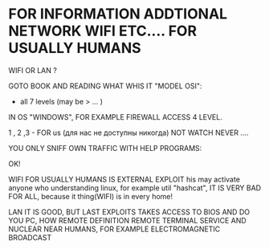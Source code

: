 # FOR INFORMATION ADDTIONAL NETWORK WIFI ETC.... FOR USUALLY HUMANS

WIFI OR LAN ?

GOTO BOOK AND READING WHAT WHIS IT "MODEL OSI":
  - all 7 levels (may be > ... )

IN OS "WINDOWS", FOR EXAMPLE FIREWALL ACCESS 4 LEVEL.

1 , 2 ,3 - FOR us (для нас не доступны никогда) NOT WATCH NEVER ....

YOU ONLY SNIFF OWN TRAFFIC WITH HELP PROGRAMS:

OK!


WIFI FOR USUALLY HUMANS IS EXTERNAL EXPLOIT his may activate anyone who understanding linux, for example util "hashcat", IT IS VERY BAD FOR ALL, because it thing(WIFI) is in every home!


LAN IT IS GOOD, BUT LAST EXPLOITS TAKES ACCESS TO BIOS AND DO YOU PC, HOW REMOTE DEFINITION REMOTE TERMINAL SERVICE AND NUCLEAR NEAR HUMANS, FOR EXAMPLE ELECTROMAGNETIC BROADCAST








